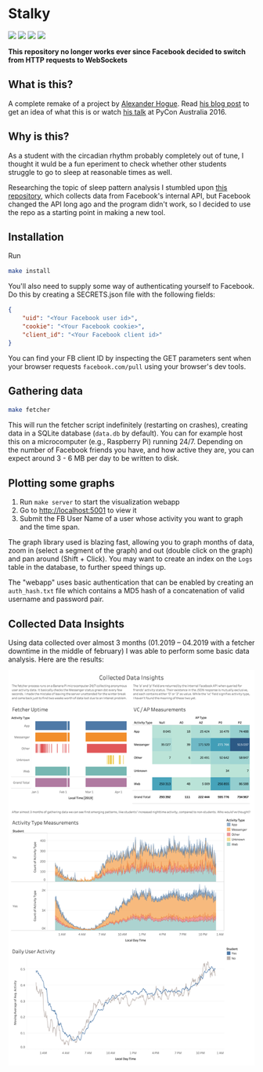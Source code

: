Stalky
============
![](https://img.shields.io/badge/license-MIT-green.svg)
![](https://img.shields.io/github/languages/code-size/JakuJ/zzzzz.svg)
![](https://img.shields.io/github/last-commit/JakuJ/zzzzz.svg)
![](https://img.shields.io/badge/creepiness-passable-orange.svg)

**This repository no longer works ever since Facebook decided to switch from HTTP requests to WebSockets**

What is this?
-------------
A complete remake of a project by [Alexander Hogue](https://github.com/defaultnamehere/zzzzz).
Read [his blog post](https://mango.pdf.zone/graphing-when-your-facebook-friends-are-awake) to get an idea of what this is or watch [his talk](https://www.youtube.com/watch?v=MkSkqMvGBuo) at PyCon Australia 2016.

Why is this?
------------

As a student with the circadian rhythm probably completely out of tune, I thought it wuld be a fun eperiment to check whether other students struggle to go to sleep at reasonable times as well.

Researching the topic of sleep pattern analysis I stumbled upon [this repository](https://github.com/defaultnamehere/zzzzz), which collects data from Facebook's internal API, but Facebook changed the API long ago and the program didn't work, so I decided to use the repo as a starting point in making a new tool.

Installation
-----------

Run 
```bash
make install
```

You'll also need to supply some way of authenticating yourself to Facebook.
Do this by creating a SECRETS.json file with the following fields:

```json
{
    "uid": "<Your Facebook user id>",
    "cookie": "<Your Facebook cookie>",
    "client_id": "<Your Facebook client id>"
}
```

You can find your FB client ID by inspecting the GET parameters sent when your browser requests `facebook.com/pull` using your browser's dev tools.

Gathering data
--------------

```bash
make fetcher
```

This will run the fetcher script indefinitely (restarting on crashes), creating data in a SQLite database (`data.db` by default). You can for example host this on a microcomputer (e.g., Raspberry Pi) running 24/7.
Depending on the number of Facebook friends you have, and how active they are, you can expect around 3 - 6 MB per day to be written to disk.

Plotting some graphs
----------------

1. Run `make server` to start the visualization webapp
2. Go to <http://localhost:5001> to view it
3. Submit the FB User Name of a user whose activity you want to graph and the time span.

The graph library used is blazing fast, allowing you to graph months of data, zoom in (select a segment of the graph) and out (double click on the graph) and pan around (Shift + Click). You may want to create an index on the `Logs` table in the database, to further speed things up.

The "webapp" uses basic authentication that can be enabled by creating an `auth_hash.txt` file which contains a MD5 hash of a concatenation of valid username and password pair.

Collected Data Insights
-----------------------

Using data collected over almost 3 months (01.2019 – 04.2019 with a fetcher downtime in the middle of february) I was able to perform some basic data analysis. Here are the results:

<img alt="Data Visualization" src="./resources/Collected Data Insights.png">

